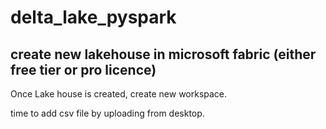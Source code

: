 # delta_lake_pyspark

## create new lakehouse in microsoft fabric (either free tier or pro licence)

Once Lake house is created, create new workspace.

time to add csv file by uploading from desktop.





